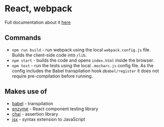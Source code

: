 # React, webpack

Full documentation about it [here](https://mochajs.org/#-require-module-r-module)

## Commands

- `npm run build` - run webpack using the local `webpack.config.js` file. Builds the client-side code into `/lib`.
- `npm start` - builds the code and opens `index.html` inside the browser.
- `npm test` - run the tests using the local `.mocharc.js` config file. As the config includes the Babel transpilation hook `@babel/register` it does not require pre-compilation before running.

## Makes use of

- [babel](https://babeljs.io/) - transpilation
- [enzyme](https://airbnb.io/enzyme/) - React component testing library
- [chai](https://www.chaijs.com/api/assert/) - assertion library
- [jsx](https://reactjs.org/docs/introducing-jsx.html) - syntax extension to JavaScript
